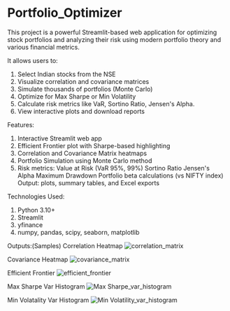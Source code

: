# Portfolio_Optimizer
This project is a powerful Streamlit-based web application for optimizing stock portfolios and analyzing their risk using modern portfolio theory and various financial metrics.

It allows users to:
1. Select Indian stocks from the NSE
2. Visualize correlation and covariance matrices
3. Simulate thousands of portfolios (Monte Carlo)
4. Optimize for Max Sharpe or Min Volatility
5. Calculate risk metrics like VaR, Sortino Ratio, Jensen's Alpha.
6. View interactive plots and download reports

Features:
1. Interactive Streamlit web app
2. Efficient Frontier plot with Sharpe-based highlighting
3. Correlation and Covariance Matrix heatmaps
4. Portfolio Simulation using Monte Carlo method
5. Risk metrics:
  Value at Risk (VaR 95%, 99%)
  Sortino Ratio
  Jensen's Alpha
  Maximum Drawdown
  Portfolio beta calculations (vs NIFTY index)
  Output: plots, summary tables, and Excel exports

Technologies Used:
1. Python 3.10+
2. Streamlit
3. yfinance
4. numpy, pandas, scipy, seaborn, matplotlib

Outputs:(Samples)
Correlation Heatmap
   ![correlation_matrix](https://github.com/user-attachments/assets/9721da8b-01dc-4612-b1f0-118cfb5dc874)

Covariance Heatmap
   ![covariance_matrix](https://github.com/user-attachments/assets/d26bb232-f0b1-4b69-8389-f535ed94bad4)

Efficient Frontier
![efficient_frontier](https://github.com/user-attachments/assets/9f193871-952d-4543-983d-9ae7feff1820)


Max Sharpe Var Histogram
![Max Sharpe_var_histogram](https://github.com/user-attachments/assets/fbaf0430-b4bd-4594-8858-a36599d0ce87)

Min Volatality Var Histogram
![Min Volatility_var_histogram](https://github.com/user-attachments/assets/5bd03486-a8e0-489c-9b40-b874081e99d1)


